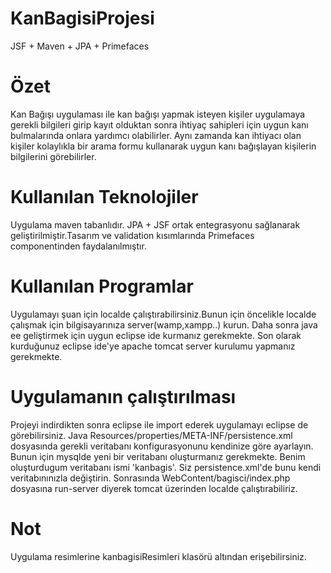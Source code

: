 # KanBagisiProjesi
JSF + Maven + JPA + Primefaces

# Özet
Kan Bağışı uygulaması ile kan bağışı yapmak isteyen kişiler uygulamaya gerekli bilgileri girip kayıt olduktan sonra ihtiyaç 
sahipleri için uygun kanı bulmalarında onlara yardımcı olabilirler.
Aynı zamanda kan ihtiyacı olan kişiler kolaylıkla bir arama formu kullanarak uygun kanı bağışlayan kişilerin bilgilerini 
görebilirler.

# Kullanılan Teknolojiler
Uygulama maven tabanlıdır. JPA + JSF ortak entegrasyonu sağlanarak geliştirilmiştir.Tasarım ve validation kısımlarında 
Primefaces componentinden faydalanılmıştır.

# Kullanılan Programlar
Uygulamayı şuan için localde çalıştırabilirsiniz.Bunun için öncelikle localde çalışmak için bilgisayarınıza server(wamp,xampp..) kurun. Daha sonra java ee geliştirmek için uygun eclipse ide kurmanız gerekmekte. Son olarak kurduğunuz eclipse ide'ye apache tomcat server kurulumu yapmanız gerekmekte.

# Uygulamanın çalıştırılması
Projeyi indirdikten sonra eclipse ile import ederek uygulamayı eclipse de görebilirsiniz.
Java Resources/properties/META-INF/persistence.xml dosyasında gerekli veritabanı konfigurasyonunu kendinize göre ayarlayın. Bunun için mysqlde yeni bir veritabanı oluşturmanız gerekmekte. Benim oluşturdugum veritabanı ismi 'kanbagis'. Siz persistence.xml'de bunu kendi veritabınınızla değiştirin. Sonrasında WebContent/bagisci/index.php dosyasına run-server diyerek tomcat üzerinden localde çalıştırabiliriz.

# Not
Uygulama resimlerine kanbagisiResimleri klasörü altından erişebilirsiniz.
